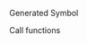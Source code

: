 Generated Symbol

Call functions

<div class="cryle" style="float: left;width: 110px;"><?php echo SYMBOLS::crcle_row(); ?></div>
<div class="cryle_box" style="float: left;width: 110px;"><?php echo SYMBOLS::crcle_box_row(); ?></div>
<div class="triangle" style="float: left;width: 110px;"><?php echo SYMBOLS::triangle_row(); ?></div>

